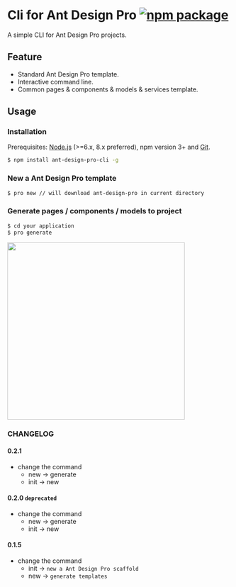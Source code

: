 # Cli for Ant Design Pro [![npm package](https://img.shields.io/npm/v/ant-design-pro-cli.svg)](https://www.npmjs.com/package/ant-design-pro-cli)

A simple CLI for Ant Design Pro projects.

## Feature

- Standard Ant Design Pro template.
- Interactive command line.
- Common pages & components & models & services template.

## Usage

### Installation

Prerequisites: [Node.js](https://nodejs.org/en/) (>=6.x, 8.x preferred), npm version 3+ and [Git](https://git-scm.com/).

```bash
$ npm install ant-design-pro-cli -g
```

### New a Ant Design Pro template

```bash
$ pro new // will download ant-design-pro in current directory
```

### Generate pages / components / models to project

```bash
$ cd your application
$ pro generate 
```

<img width="400" src="https://gw.alipayobjects.com/zos/rmsportal/VhiILFUpYxGUBgbnuUny.png" />

### CHANGELOG

#### 0.2.1

- change the command
  - new -> generate
  - init -> new

#### 0.2.0 `deprecated`

- change the command
  - new -> generate
  - init -> new

#### 0.1.5

- change the command
  - init -> `new a Ant Design Pro scaffold`
  - new -> `generate templates`

